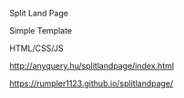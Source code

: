 Split Land Page 

Simple Template 

HTML/CSS/JS

http://anyquery.hu/splitlandpage/index.html

https://rumpler1123.github.io/splitlandpage/
